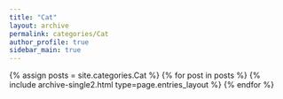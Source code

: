 ```yaml
---
title: "Cat"
layout: archive
permalink: categories/Cat
author_profile: true
sidebar_main: true
---
```



{% assign posts = site.categories.Cat %}
{% for post in posts %} {% include archive-single2.html type=page.entries_layout %} {% endfor %}

